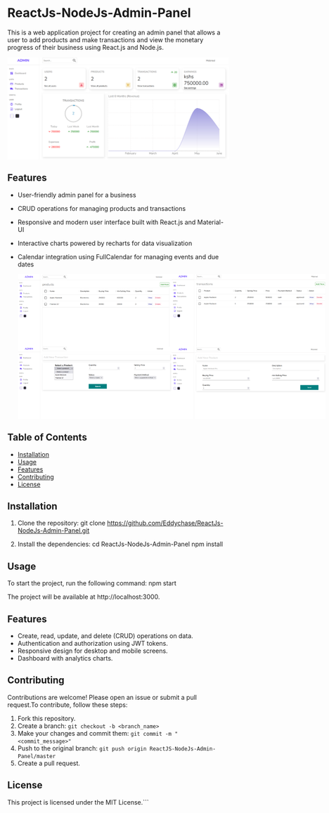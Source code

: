 # ReactJs-NodeJs-Admin-Panel

This is a web application project for creating an admin panel that allows a user to add products and make transactions and view the monetary progress of their business using React.js and Node.js.

<div style="display: flex; justify-content: space-between;">
    <img src="admin/public/adminhome.png" alt="Image 1" >
</div>

## Features

- User-friendly admin panel for a business
- CRUD operations for managing products and transactions
- Responsive and modern user interface built with React.js and Material-UI
- Interactive charts powered by recharts for data visualization
- Calendar integration using FullCalendar for managing events and due dates

    <div style="display: flex; justify-content: space-between;">
        <img src="admin/public/adminproducts.png" alt="Image 2" width="350">
        <img src="admin/public/admintran.png" alt="Image 3" width="350">
    </div>
    <div style="display: flex; justify-content: space-between;">
        <img src="admin/public/admintranform.png" alt="Image 1" width="350">
        <img src="admin/public/adminproductform.png" alt="Image 2" width="350">
    </div>

## Table of Contents

- [Installation](#installation)
- [Usage](#usage)
- [Features](#features)
- [Contributing](#contributing)
- [License](#license)

## Installation

1. Clone the repository:
git clone https://github.com/Eddychase/ReactJs-NodeJs-Admin-Panel.git


2. Install the dependencies:
cd ReactJs-NodeJs-Admin-Panel
npm install


## Usage

To start the project, run the following command:
npm start


The project will be available at http://localhost:3000.

## Features

- Create, read, update, and delete (CRUD) operations on data.
- Authentication and authorization using JWT tokens.
- Responsive design for desktop and mobile screens.
- Dashboard with analytics charts.

## Contributing

Contributions are welcome! Please open an issue or submit a pull request.To contribute, follow these steps:

1. Fork this repository.
2. Create a branch: `git checkout -b <branch_name>`
3. Make your changes and commit them: `git commit -m "<commit_message>"`
4. Push to the original branch: `git push origin ReactJS-NodeJs-Admin-Panel/master`
5. Create a pull request.

## License

This project is licensed under the MIT License.```



